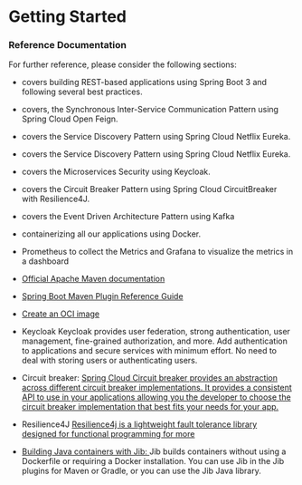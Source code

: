 # Getting Started




### Reference Documentation

For further reference, please consider the following sections:

* covers building REST-based applications using Spring Boot 3 and following several best practices.
* covers, the Synchronous Inter-Service Communication Pattern using Spring Cloud Open Feign.
* covers the Service Discovery Pattern using Spring Cloud Netflix Eureka.
* covers the Service Discovery Pattern using Spring Cloud Netflix Eureka.
* covers the Microservices Security using Keycloak.
* covers the Circuit Breaker Pattern using Spring Cloud CircuitBreaker with Resilience4J.
* covers the Event Driven Architecture Pattern using Kafka
* containerizing all our applications using Docker.
* Prometheus to collect the Metrics and Grafana to visualize the metrics in a dashboard

* [Official Apache Maven documentation](https://maven.apache.org/guides/index.html)
* [Spring Boot Maven Plugin Reference Guide](https://docs.spring.io/spring-boot/docs/3.2.5/maven-plugin/reference/html/)
* [Create an OCI image](https://docs.spring.io/spring-boot/docs/3.2.5/maven-plugin/reference/html/#build-image)

* Keycloak
  Keycloak provides user federation, strong authentication, user management, fine-grained authorization, and more. Add authentication to applications and secure services with minimum effort. No need to deal with storing users or authenticating users.

* Circuit breaker:
  [Spring Cloud Circuit breaker provides an abstraction across different circuit breaker implementations. It provides a consistent API to use in your applications allowing you the developer to choose the circuit breaker implementation that best fits your needs for your app.](https://spring.io/projects/spring-cloud-circuitbreaker)

* Resilience4J
 [Resilience4j is a lightweight fault tolerance library designed for functional programming for more](https://resilience4j.readme.io/docs/getting-started)

* [Building Java containers with Jib: ](https://cloud.google.com/java/getting-started/jib)
  Jib builds containers without using a Dockerfile or requiring a Docker installation. You can use Jib in the Jib plugins for Maven or Gradle, or you can use the Jib Java library.
